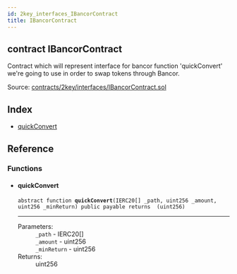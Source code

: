 ```yaml
---
id: 2key_interfaces_IBancorContract
title: IBancorContract
---
```


<div class="contract-doc"><div class="contract"><h2 class="contract-header"><span class="contract-kind">contract</span> IBancorContract</h2><p class="description">Contract which will represent interface for bancor function &#x27;quickConvert&#x27; we&#x27;re going to use in order to swap tokens through Bancor.</p><div class="source">Source: <a href="https://github.com/2keynet/web3-alpha/blob/v0.0.3/contracts/2key/interfaces/IBancorContract.sol" target="_blank">contracts/2key/interfaces/IBancorContract.sol</a></div></div><div class="index"><h2>Index</h2><ul><li><a href="2key_interfaces_IBancorContract.html#quickConvert">quickConvert</a></li></ul></div><div class="reference"><h2>Reference</h2><div class="functions"><h3>Functions</h3><ul><li><div class="item function"><span id="quickConvert" class="anchor-marker"></span><h4 class="name">quickConvert</h4><div class="body"><code class="signature"><span>abstract </span>function <strong>quickConvert</strong><span>(IERC20[] _path, uint256 _amount, uint256 _minReturn) </span><span>public </span><span>payable </span><span>returns  (uint256) </span></code><hr/><dl><dt><span class="label-parameters">Parameters:</span></dt><dd><div><code>_path</code> - IERC20[]</div><div><code>_amount</code> - uint256</div><div><code>_minReturn</code> - uint256</div></dd><dt><span class="label-return">Returns:</span></dt><dd>uint256</dd></dl></div></div></li></ul></div></div></div>
